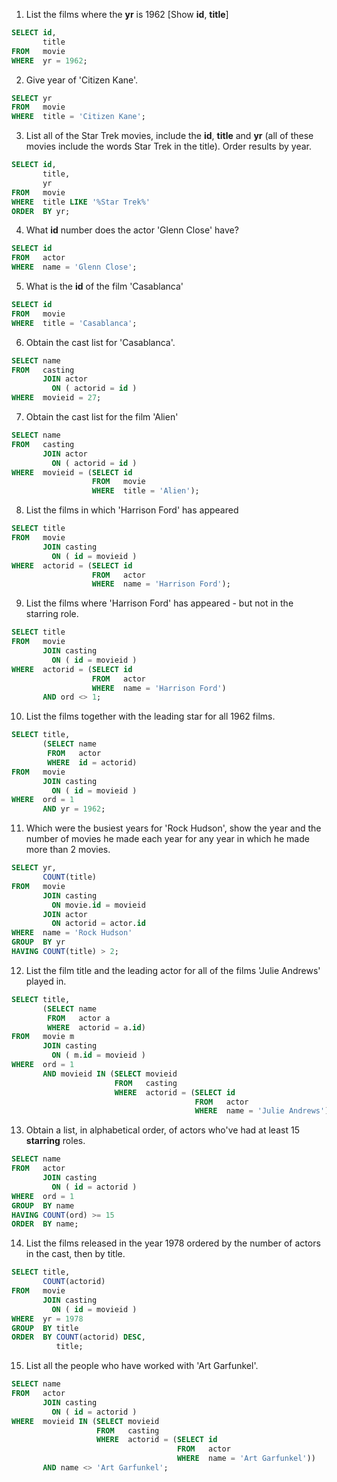 1. List the films where the **yr** is 1962 [Show **id**, **title**]

```sql
SELECT id,
       title
FROM   movie
WHERE  yr = 1962;
```

2. Give year of 'Citizen Kane'.

```sql
SELECT yr
FROM   movie
WHERE  title = 'Citizen Kane'; 
```

3. List all of the Star Trek movies, include the **id**, **title** and **yr** (all of these movies include the words Star Trek in the title). Order results by year.

```sql
SELECT id,
       title,
       yr
FROM   movie
WHERE  title LIKE '%Star Trek%'
ORDER  BY yr;
```

4. What **id** number does the actor 'Glenn Close' have?

```sql
SELECT id
FROM   actor
WHERE  name = 'Glenn Close';
```

5. What is the **id** of the film 'Casablanca'

```sql
SELECT id
FROM   movie
WHERE  title = 'Casablanca'; 
```

6. Obtain the cast list for 'Casablanca'.

```sql
SELECT name
FROM   casting
       JOIN actor
         ON ( actorid = id )
WHERE  movieid = 27;
```

7. Obtain the cast list for the film 'Alien'

```sql
SELECT name
FROM   casting
       JOIN actor
         ON ( actorid = id )
WHERE  movieid = (SELECT id
                  FROM   movie
                  WHERE  title = 'Alien');
```

8. List the films in which 'Harrison Ford' has appeared

```sql
SELECT title
FROM   movie
       JOIN casting
         ON ( id = movieid )
WHERE  actorid = (SELECT id
                  FROM   actor
                  WHERE  name = 'Harrison Ford'); 
```

9. List the films where 'Harrison Ford' has appeared - but not in the starring role.

```sql
SELECT title
FROM   movie
       JOIN casting
         ON ( id = movieid )
WHERE  actorid = (SELECT id
                  FROM   actor
                  WHERE  name = 'Harrison Ford')
       AND ord <> 1;
```

10. List the films together with the leading star for all 1962 films.

```sql
SELECT title,
       (SELECT name
        FROM   actor
        WHERE  id = actorid)
FROM   movie
       JOIN casting
         ON ( id = movieid )
WHERE  ord = 1
       AND yr = 1962;
```

11. Which were the busiest years for 'Rock Hudson', show the year and the number of movies he made each year for any year in which he made more than 2 movies.

```sql
SELECT yr,
       COUNT(title)
FROM   movie
       JOIN casting
         ON movie.id = movieid
       JOIN actor
         ON actorid = actor.id
WHERE  name = 'Rock Hudson'
GROUP  BY yr
HAVING COUNT(title) > 2;
```

12. List the film title and the leading actor for all of the films 'Julie Andrews' played in.

```sql
SELECT title,
       (SELECT name
        FROM   actor a
        WHERE  actorid = a.id)
FROM   movie m
       JOIN casting
         ON ( m.id = movieid )
WHERE  ord = 1
       AND movieid IN (SELECT movieid
                       FROM   casting
                       WHERE  actorid = (SELECT id
                                         FROM   actor
                                         WHERE  name = 'Julie Andrews'));
```

13. Obtain a list, in alphabetical order, of actors who've had at least 15 **starring** roles.

```sql
SELECT name
FROM   actor
       JOIN casting
         ON ( id = actorid )
WHERE  ord = 1
GROUP  BY name
HAVING COUNT(ord) >= 15
ORDER  BY name; 
```

14. List the films released in the year 1978 ordered by the number of actors in the cast, then by title.

```sql
SELECT title,
       COUNT(actorid)
FROM   movie
       JOIN casting
         ON ( id = movieid )
WHERE  yr = 1978
GROUP  BY title
ORDER  BY COUNT(actorid) DESC,
          title; 
```

15. List all the people who have worked with 'Art Garfunkel'.

```sql
SELECT name
FROM   actor
       JOIN casting
         ON ( id = actorid )
WHERE  movieid IN (SELECT movieid
                   FROM   casting
                   WHERE  actorid = (SELECT id
                                     FROM   actor
                                     WHERE  name = 'Art Garfunkel'))
       AND name <> 'Art Garfunkel'; 
```
